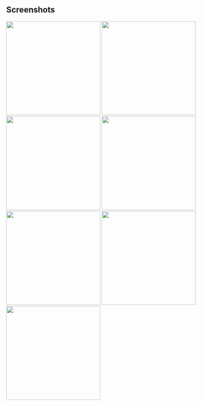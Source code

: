 Screenshots
---
<img src="https://i.imgur.com/l9CFgnS.png?1" width="250"/> <img src="https://i.imgur.com/w5iEUKY.jpg" width="250"/> <img src="https://i.imgur.com/CFkI0ve.jpg" width="250"/> 
<img src="https://i.imgur.com/l8x7rpk.jpg" width="250"/>  <img src="https://i.imgur.com/lgd1Vgp.jpg" width="250"/> <img src="https://i.imgur.com/gY2QTnO.jpg" width="250"/>
<img src="https://i.imgur.com/n2TKZTw.jpg" width="250"/>
